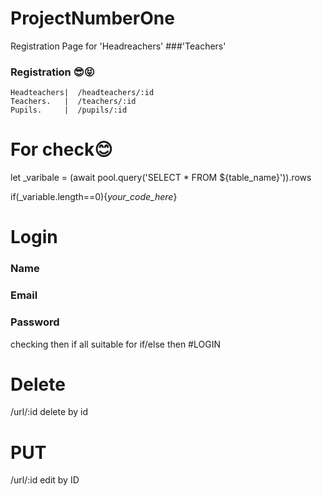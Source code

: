 # ProjectNumberOne 
Registration Page for 'Headreachers' ###'Teachers'
### Registration 😎😝
    Headteachers|  /headteachers/:id
    Teachers.   |  /teachers/:id
    Pupils.     |  /pupils/:id
# For check😊
let _varibale = (await pool.query('SELECT * FROM ${table_name}')).rows

if(_variable.length==0){_your_code_here_}

# Login 
### Name
### Email
### Password 
checking then if all suitable for if/else then #LOGIN
# Delete
/url/:id delete by id
# PUT
/url/:id edit by ID
